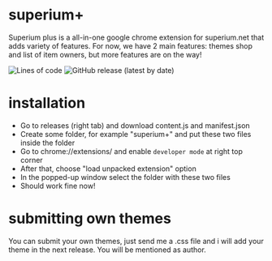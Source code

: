 # superium+
Superium plus is a all-in-one google chrome extension for superium.net that adds variety of features. For now, we have 2 main features: themes shop and list of item owners, but more features are on the way!

![Lines of code](https://img.shields.io/tokei/lines/github/Beriff/superium-plus?style=flat-square) ![GitHub release (latest by date)](https://img.shields.io/github/v/release/Beriff/superium-plus?style=flat-square)

# installation
* Go to releases (right tab) and download content.js and manifest.json
* Create some folder, for example "superium+" and put these two files inside the folder
* Go to chrome://extensions/ and enable `developer mode` at right top corner
* After that, choose "load unpacked extension" option
* In the popped-up window select the folder with these two files
* Should work fine now!

# submitting own themes
You can submit your own themes, just send me a .css file and i will add your theme in the next release. You will be mentioned as author.
